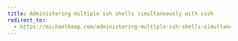 ```yaml
---
title: Administering multiple ssh shells simultaneously with cssh
redirect_to:
  - https://michaelheap.com/administering-multiple-ssh-shells-simultaneously-with-cssh/
---
```

